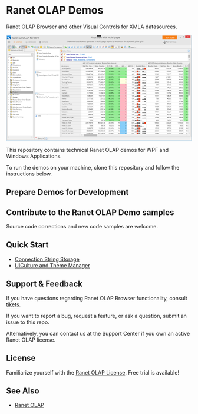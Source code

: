 # Ranet OLAP Demos

Ranet OLAP Browser and other Visual Controls for XMLA datasources.

![The Ranet OLAP Browser.](Docs/Images/ranet-olap-browser-demo.png)

This repository contains technical Ranet OLAP demos for WPF and Windows Applications.

To run the demos on your machine, clone this repository and follow the instructions below.

## Prepare Demos for Development

## Contribute to the Ranet OLAP Demo samples

Source code corrections and new code samples are welcome.

## Quick Start

* [Connection String Storage](docs/demo-configuration.md)
* [UICulture and Theme Manager](docs/demo-culture-theme.md)


## Support & Feedback

If you have questions regarding Ranet OLAP Browser functionality, consult 
[tikets](https://galaktika-soft.com/tickets-list).

If you want to report a bug, request a feature, or ask a question, submit an issue to this repo. 

Alternatively, you can contact us at the Support Center if you own an active Ranet OLAP license.

## License

Familiarize yourself with the [Ranet OLAP License](https://galaktika-soft.com/ranet-olap/license). Free trial is available!

## See Also
* [Ranet OLAP](https://galaktika-soft.com/ranet-olap)
